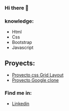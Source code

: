 ### Hi there 👋
### knowledge:
- Html
- Css
- Bootstrap
- Javascript

## Proyects:
* [Proyecto css Grid Layout](https://maxhess22.github.io/proyecto-grid.github.io/)
* [Proyecto Google clone](https://maxhess22.github.io/proyectoGoogle-clone/)

### Find me in:
- [Linkedin](https://www.linkedin.com/in/max-felipe-hess-alvarez-37414b1bb/)
